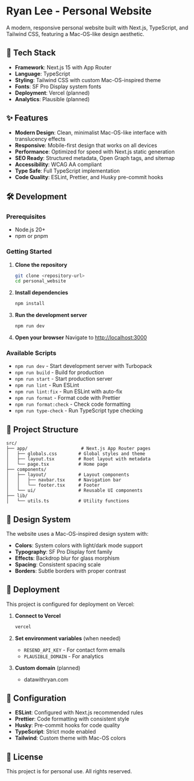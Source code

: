 # Ryan Lee - Personal Website

A modern, responsive personal website built with Next.js, TypeScript, and Tailwind CSS, featuring a Mac-OS-like design aesthetic.

## 🚀 Tech Stack

- **Framework**: Next.js 15 with App Router
- **Language**: TypeScript
- **Styling**: Tailwind CSS with custom Mac-OS-inspired theme
- **Fonts**: SF Pro Display system fonts
- **Deployment**: Vercel (planned)
- **Analytics**: Plausible (planned)

## ✨ Features

- **Modern Design**: Clean, minimalist Mac-OS-like interface with translucency effects
- **Responsive**: Mobile-first design that works on all devices
- **Performance**: Optimized for speed with Next.js static generation
- **SEO Ready**: Structured metadata, Open Graph tags, and sitemap
- **Accessibility**: WCAG AA compliant
- **Type Safe**: Full TypeScript implementation
- **Code Quality**: ESLint, Prettier, and Husky pre-commit hooks

## 🛠️ Development

### Prerequisites

- Node.js 20+
- npm or pnpm

### Getting Started

1. **Clone the repository**

   ```bash
   git clone <repository-url>
   cd personal_website
   ```

2. **Install dependencies**

   ```bash
   npm install
   ```

3. **Run the development server**

   ```bash
   npm run dev
   ```

4. **Open your browser**
   Navigate to [http://localhost:3000](http://localhost:3000)

### Available Scripts

- `npm run dev` - Start development server with Turbopack
- `npm run build` - Build for production
- `npm run start` - Start production server
- `npm run lint` - Run ESLint
- `npm run lint:fix` - Run ESLint with auto-fix
- `npm run format` - Format code with Prettier
- `npm run format:check` - Check code formatting
- `npm run type-check` - Run TypeScript type checking

## 📁 Project Structure

```
src/
├── app/                    # Next.js App Router pages
│   ├── globals.css        # Global styles and theme
│   ├── layout.tsx         # Root layout with metadata
│   └── page.tsx           # Home page
├── components/
│   ├── layout/            # Layout components
│   │   ├── navbar.tsx     # Navigation bar
│   │   └── footer.tsx     # Footer
│   └── ui/                # Reusable UI components
├── lib/
│   └── utils.ts           # Utility functions
```

## 🎨 Design System

The website uses a Mac-OS-inspired design system with:

- **Colors**: System colors with light/dark mode support
- **Typography**: SF Pro Display font family
- **Effects**: Backdrop blur for glass morphism
- **Spacing**: Consistent spacing scale
- **Borders**: Subtle borders with proper contrast

## 🚀 Deployment

This project is configured for deployment on Vercel:

1. **Connect to Vercel**

   ```bash
   vercel
   ```

2. **Set environment variables** (when needed)

   - `RESEND_API_KEY` - For contact form emails
   - `PLAUSIBLE_DOMAIN` - For analytics

3. **Custom domain** (planned)
   - datawithryan.com

## 🔧 Configuration

- **ESLint**: Configured with Next.js recommended rules
- **Prettier**: Code formatting with consistent style
- **Husky**: Pre-commit hooks for code quality
- **TypeScript**: Strict mode enabled
- **Tailwind**: Custom theme with Mac-OS colors

## 📝 License

This project is for personal use. All rights reserved.
